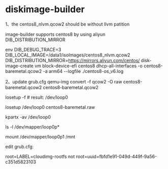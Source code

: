 # diskimage-builder
1、the centos8_nlvm.qcow2 should be without llvm patition

image-builder supports centos8 by using aliyun DIB_DISTRIBUTION_MIRROR

env DIB_DEBUG_TRACE=3 DIB_LOCAL_IMAGE=/data1/isoImages/centos8_nlvm.qcow2   DIB_DISTRIBUTION_MIRROR=https://mirrors.aliyun.com/centos/    disk-image-create vm block-device-efi centos8   dhcp-all-interfaces  -o centos8-baremetal.qcow2 -a arm64 --logfile ./centos8-os_v6.log

2、update grub.cfg 
qemu-img convert  -f   qcow2 -O raw  centos8-baremetal.qcow2   centos8-baremetal.qcow2

losetup -f # result: /dev/loop0

losetup /dev/loop0 centos8-baremetal.raw

kpartx -av /dev/loop0 

ls -l /dev/mapper/loop0p*

mount /dev/mapper/loop0p1 /mnt

edit grub.cfg:

 root=LABEL=cloudimg-rootfs 
 not 
 root=uuid=fbfd1e91-049d-449f-9a56-c351d5823103
